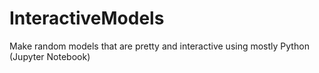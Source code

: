 # InteractiveModels
Make random models that are pretty and interactive using mostly Python (Jupyter Notebook)
